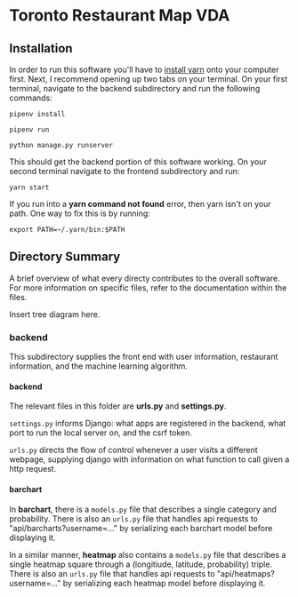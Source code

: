# Toronto Restaurant Map VDA
## Installation
In order to run this software you'll have to [install yarn](https://yarnpkg.com/lang/en/docs/install/) onto your computer first. Next, I recommend opening up two tabs on your terminal. On your first terminal, navigate to the backend subdirectory and run the following commands:

`pipenv install`

`pipenv run`

`python manage.py runserver`

This should get the backend portion of this software working. On your second terminal navigate to the frontend subdirectory and run:

`yarn start`

If you run into a **yarn command not found** error, then yarn isn't on your path. One way to fix this is by running: 

`export PATH=~/.yarn/bin:$PATH`

## Directory Summary 

A brief overview of what every directy contributes to the overall software. For more information on specific files, refer to the documentation within the files.

Insert tree diagram here.

### backend

This subdirectory supplies the front end with user information, restaurant information, and the machine learning algorithm.

#### backend

The relevant files in this folder are **urls.py** and **settings.py**. 

`settings.py` informs Django: what apps are registered in the backend, what port to run the local server on, and the csrf token. 

`urls.py` directs the flow of control whenever a user visits a different webpage, supplying django with information on what function to call given a http request.

#### barchart

In **barchart**, there is a `models.py` file that describes a single category and probability. There is also an `urls.py` file that handles api requests to "api/barcharts?username=..." by serializing each barchart model before displaying it.

In a similar manner, **heatmap** also contains a `models.py` file that describes a single heatmap square through a (longitiude, latitude, probability) triple. There is also an `urls.py` file that handles api requests to "api/heatmaps?username=..." by serializing each heatmap model before displaying it.
